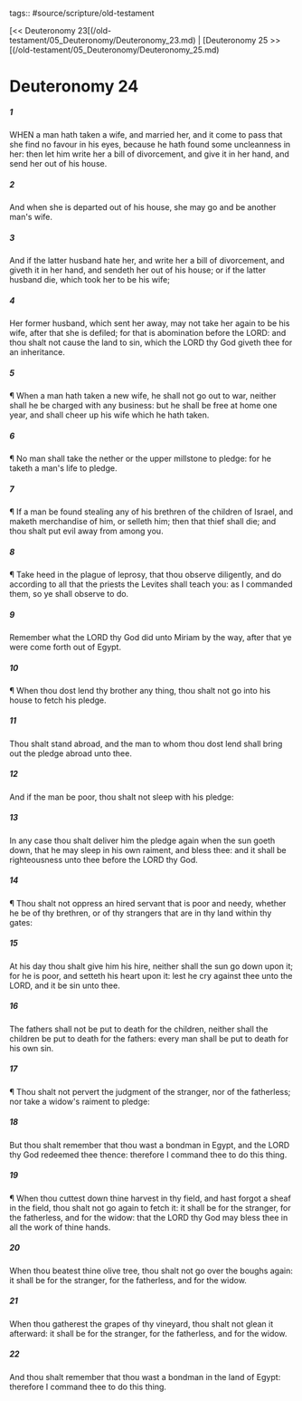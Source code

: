 tags:: #source/scripture/old-testament

[<< Deuteronomy 23[(/old-testament/05_Deuteronomy/Deuteronomy_23.md) | [Deuteronomy 25 >>[(/old-testament/05_Deuteronomy/Deuteronomy_25.md)

# Deuteronomy 24

##### 1

WHEN a man hath taken a wife, and married her, and it come to pass that she find no favour in his eyes, because he hath found some uncleanness in her: then let him write her a bill of divorcement, and give it in her hand, and send her out of his house.

##### 2

And when she is departed out of his house, she may go and be another man's wife.

##### 3

And if the latter husband hate her, and write her a bill of divorcement, and giveth it in her hand, and sendeth her out of his house; or if the latter husband die, which took her to be his wife;

##### 4

Her former husband, which sent her away, may not take her again to be his wife, after that she is defiled; for that is abomination before the LORD: and thou shalt not cause the land to sin, which the LORD thy God giveth thee for an inheritance.

##### 5

¶ When a man hath taken a new wife, he shall not go out to war, neither shall he be charged with any business: but he shall be free at home one year, and shall cheer up his wife which he hath taken.

##### 6

¶ No man shall take the nether or the upper millstone to pledge: for he taketh a man's life to pledge.

##### 7

¶ If a man be found stealing any of his brethren of the children of Israel, and maketh merchandise of him, or selleth him; then that thief shall die; and thou shalt put evil away from among you.

##### 8

¶ Take heed in the plague of leprosy, that thou observe diligently, and do according to all that the priests the Levites shall teach you: as I commanded them, so ye shall observe to do.

##### 9

Remember what the LORD thy God did unto Miriam by the way, after that ye were come forth out of Egypt.

##### 10

¶ When thou dost lend thy brother any thing, thou shalt not go into his house to fetch his pledge.

##### 11

Thou shalt stand abroad, and the man to whom thou dost lend shall bring out the pledge abroad unto thee.

##### 12

And if the man be poor, thou shalt not sleep with his pledge:

##### 13

In any case thou shalt deliver him the pledge again when the sun goeth down, that he may sleep in his own raiment, and bless thee: and it shall be righteousness unto thee before the LORD thy God.

##### 14

¶ Thou shalt not oppress an hired servant that is poor and needy, whether he be of thy brethren, or of thy strangers that are in thy land within thy gates:

##### 15

At his day thou shalt give him his hire, neither shall the sun go down upon it; for he is poor, and setteth his heart upon it: lest he cry against thee unto the LORD, and it be sin unto thee.

##### 16

The fathers shall not be put to death for the children, neither shall the children be put to death for the fathers: every man shall be put to death for his own sin.

##### 17

¶ Thou shalt not pervert the judgment of the stranger, nor of the fatherless; nor take a widow's raiment to pledge:

##### 18

But thou shalt remember that thou wast a bondman in Egypt, and the LORD thy God redeemed thee thence: therefore I command thee to do this thing.

##### 19

¶ When thou cuttest down thine harvest in thy field, and hast forgot a sheaf in the field, thou shalt not go again to fetch it: it shall be for the stranger, for the fatherless, and for the widow: that the LORD thy God may bless thee in all the work of thine hands.

##### 20

When thou beatest thine olive tree, thou shalt not go over the boughs again: it shall be for the stranger, for the fatherless, and for the widow.

##### 21

When thou gatherest the grapes of thy vineyard, thou shalt not glean it afterward: it shall be for the stranger, for the fatherless, and for the widow.

##### 22

And thou shalt remember that thou wast a bondman in the land of Egypt: therefore I command thee to do this thing.

